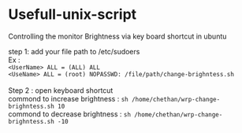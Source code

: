 # Usefull-unix-script
Controlling the monitor Brightness via key board shortcut in ubuntu
<br>

step 1: add your file path to /etc/sudoers<br>
Ex :<br> ``<UserName> ALL = (ALL) ALL``<br>
``<UseName> ALL = (root) NOPASSWD: /file/path/change-brighntess.sh
``
<br><br>
Step 2 : open keyboard shortcut <br>
commond to increase brightness : `` sh /home/chethan/wrp-change-brighntess.sh 10 `` <br>
commond to decrease brightness : `` sh /home/chethan/wrp-change-brighntess.sh -10 `` 
